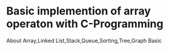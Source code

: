 # Basic implemention of array operaton with C-Programming
About
Array,Linked List,Stack,Queue,Sorting,Tree,Graph Basic

